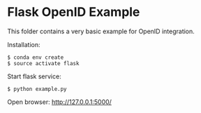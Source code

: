 # Flask OpenID Example

This folder contains a very basic example for OpenID integration.

Installation:

```
$ conda env create
$ source activate flask
```

Start flask service:

```
$ python example.py
```

Open browser: http://127.0.0.1:5000/
